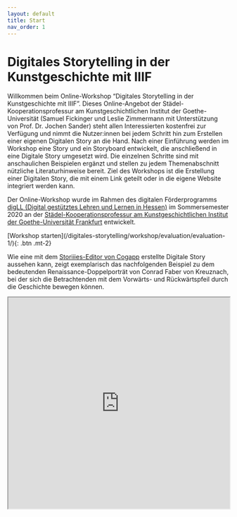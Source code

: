 ```yaml
---
layout: default
title: Start
nav_order: 1
---
```


# Digitales Storytelling in der Kunstgeschichte mit IIIF
Willkommen beim Online-Workshop “Digitales Storytelling in der Kunstgeschichte mit IIIF”. Dieses Online-Angebot der Städel-Kooperationsprofessur am Kunstgeschichtlichen Institut der Goethe-Universität (Samuel Fickinger und Leslie Zimmermann mit Unterstützung von Prof. Dr. Jochen Sander) steht allen Interessierten kostenfrei zur Verfügung und nimmt die Nutzer:innen bei jedem Schritt hin zum Erstellen einer eigenen Digitalen Story an die Hand. Nach einer Einführung werden im Workshop eine Story und ein Storyboard entwickelt, die anschließend in eine Digitale Story umgesetzt wird. Die einzelnen Schritte sind mit anschaulichen Beispielen ergänzt und stellen zu jedem Themenabschnitt nützliche Literaturhinweise bereit. Ziel des Workshops ist die Erstellung einer Digitalen Story, die mit einem Link geteilt oder in die eigene Website integriert werden kann.

Der Online-Workshop wurde im Rahmen des digitalen Förderprogramms [digLL (Digital gestütztes Lehren und Lernen in Hessen)](https://digll.studiumdigitale.uni-frankfurt.de/) im Sommersemester 2020 an der [Städel-Kooperationsprofessur am Kunstgeschichtlichen Institut der Goethe-Universität Frankfurt](https://www.kunst.uni-frankfurt.de/de/mitarbeiter/seiten/prof-dr-jochen-sander/aktuelles/) entwickelt.

<span class="fs-8">
[Workshop starten](/digitales-storytelling/workshop/evaluation/evaluation-1/){: .btn .mt-2}
</span>

Wie eine mit dem [Storiiies-Editor von Cogapp](https://storiiies-editor.cogapp.com/) erstellte Digitale Story aussehen kann, zeigt exemplarisch das nachfolgenden Beispiel zu dem bedeutenden Renaissance-Doppelporträt von Conrad Faber von Kreuznach, bei der sich die Betrachtenden mit dem Vorwärts- und Rückwärtspfeil durch die Geschichte bewegen können.

<iframe width="100%" height="480" src="https://storiiies.cogapp.com/viewer/d41dt/Ein-Liebesgott-im-Renaissanceportrt?embed=true" title="Ein Liebesgott im Renaissanceporträt?"></iframe>